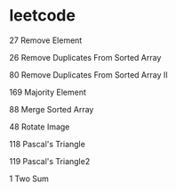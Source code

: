 leetcode
========
27  Remove Element

26  Remove Duplicates From Sorted Array

80  Remove Duplicates From Sorted Array II

169 Majority Element

88 Merge Sorted Array

48 Rotate Image

118 Pascal's Triangle

119 Pascal's Triangle2

1 Two Sum




